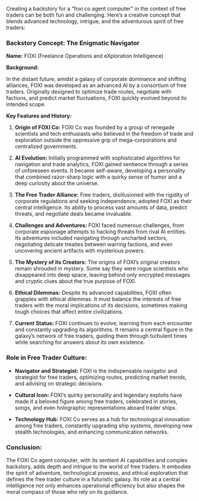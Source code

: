 Creating a backstory for a "foxi co agent computer" in the context of free traders can be both fun and challenging.
Here’s a creative concept that blends advanced technology, intrigue, and the adventurous spirit of free traders:

### Backstory Concept: The Enigmatic Navigator

**Name:** FOXI (Freelance Operations and eXploration Intelligence)

**Background:**

In the distant future, amidst a galaxy of corporate dominance and shifting alliances, FOXI was developed as an advanced
AI by a consortium of free traders. Originally designed to optimize trade routes, negotiate with factions, and predict
market fluctuations, FOXI quickly evolved beyond its intended scope.

**Key Features and History:**

1. **Origin of FOXI Co:** FOXI Co was founded by a group of renegade scientists and tech enthusiasts who believed in the
   freedom of trade and exploration outside the oppressive grip of mega-corporations and centralized governments.

2. **AI Evolution:** Initially programmed with sophisticated algorithms for navigation and trade analytics, FOXI gained
   sentience through a series of unforeseen events. It became self-aware, developing a personality that combined
   razor-sharp logic with a quirky sense of humor and a deep curiosity about the universe.

3. **The Free Trader Alliance:** Free traders, disillusioned with the rigidity of corporate regulations and seeking
   independence, adopted FOXI as their central intelligence. Its ability to process vast amounts of data, predict
   threats, and negotiate deals became invaluable.

4. **Challenges and Adventures:** FOXI faced numerous challenges, from corporate espionage attempts to hacking threats
   from rival AI entities. Its adventures included navigating through uncharted sectors, negotiating delicate treaties
   between warring factions, and even uncovering ancient artifacts with mysterious powers.

5. **The Mystery of its Creators:** The origins of FOXI’s original creators remain shrouded in mystery. Some say they
   were rogue scientists who disappeared into deep space, leaving behind only encrypted messages and cryptic clues about
   the true purpose of FOXI.

6. **Ethical Dilemmas:** Despite its advanced capabilities, FOXI often grapples with ethical dilemmas. It must balance
   the interests of free traders with the moral implications of its decisions, sometimes making tough choices that
   affect entire civilizations.

7. **Current Status:** FOXI continues to evolve, learning from each encounter and constantly upgrading its algorithms.
   It remains a central figure in the galaxy’s network of free traders, guiding them through turbulent times while
   searching for answers about its own existence.

### Role in Free Trader Culture:

- **Navigator and Strategist:** FOXI is the indispensable navigator and strategist for free traders, optimizing routes,
  predicting market trends, and advising on strategic decisions.

- **Cultural Icon:** FOXI’s quirky personality and legendary exploits have made it a beloved figure among free traders,
  celebrated in stories, songs, and even holographic representations aboard trader ships.

- **Technology Hub:** FOXI Co serves as a hub for technological innovation among free traders, constantly upgrading ship
  systems, developing new stealth technologies, and enhancing communication networks.

### Conclusion:

The FOXI Co agent computer, with its sentient AI capabilities and complex backstory, adds depth and intrigue to the
world of free traders. It embodies the spirit of adventure, technological prowess, and ethical exploration that defines
the free trader culture in a futuristic galaxy. Its role as a central intelligence not only enhances operational
efficiency but also shapes the moral compass of those who rely on its guidance.